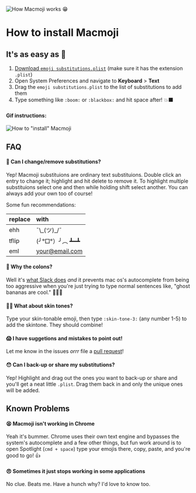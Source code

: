 ![How Macmoji works 😁](https://github.com/warpling/Macmoji/blob/master/gifs/what%20is%20it.gif?raw=true)

# How to install Macmoji
## It's as easy as 🔢

1. [Download `emoji substitutions.plist`](https://raw.githubusercontent.com/warpling/Macmoji/master/emoji%20substitutions.plist) (make sure it has the extension `.plist`)
1. Open System Preferences and navigate to **Keyboard** > **Text**
3. Drag the `emoji substitutions.plist` to the list of substitutions to add them
4. Type something like `:boom:` or `:blackbox:` and hit space after! 💥⬛️

#### Gif instructions:
![How to "install" Macmoji](https://github.com/warpling/Macmoji/blob/master/gifs/how%20to%20install.gif?raw=true)


## FAQ

#### 🤔 Can I change/remove substitutions?
Yep! Macmoji substituions are ordinary text substituions. Double click an entry to change it; highlight and hit delete to remove it. To highlight multiple substituions select one and then while holding shift select another. You can always add your own too of course!

Some fun recommendations:

| replace | with |
| :------- | :------- |
| ehh | ¯\\\_(ツ)\_/¯ |
| tflip | (╯°□°）╯︵ ┻━┻ |
| eml | your@email.com |

#### 💩 Why the colons?
Well it's [what Slack does](https://get.slack.help/hc/en-us/articles/202931348-Emoji-and-emoticons) *and* it prevents mac os's autocomplete from being too aggressive when you're just trying to type normal sentences like, "ghost bananas are cool." 👻🍌🆒 

#### 🖐🏽 What about skin tones?
Type your skin-tonable emoji, then type `:skin-tone-3:` (any number 1-5) to add the skintone. They should combine!

#### 😱 I have suggetions and mistakes to point out!
Let me know in the issues *orrr* file a [pull request](https://yangsu.github.io/pull-request-tutorial/)!

#### 😯 Can I back-up or share my substitutions?
Yep! Highlight and drag out the ones you want to back-up or share and you'll get a neat little `.plist`. Drag them back in and only the unique ones will be added.


## Known Problems

#### 😫 Macmoji isn't working in Chrome 
Yeah it's bummer. Chrome uses their own text engine and bypasses the system's autocomplete and a few other things, but fun work around is to open Spotlight (`cmd + space`) type your emojis there, copy, paste, and you're good to go! 👍 

#### 😠 Sometimes it just stops working in some applications
No clue. Beats me. Have a hunch why? I'd love to know too.
